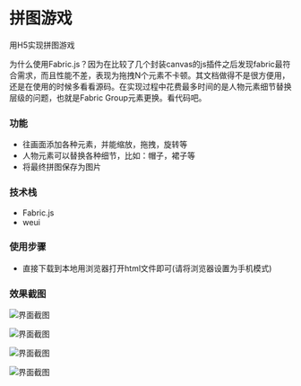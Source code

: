 # 拼图游戏
用H5实现拼图游戏

为什么使用Fabric.js？因为在比较了几个封装canvas的js插件之后发现fabric最符合需求，而且性能不差，表现为拖拽N个元素不卡顿。其文档做得不是很方便用，还是在使用的时候多看看源码。在实现过程中花费最多时间的是人物元素细节替换层级的问题，也就是Fabric Group元素更换。看代码吧。

### 功能
* 往画面添加各种元素，并能缩放，拖拽，旋转等
* 人物元素可以替换各种细节，比如：帽子，裙子等
* 将最终拼图保存为图片

### 技术栈
* Fabric.js
* weui

### 使用步骤
* 直接下载到本地用浏览器打开html文件即可(请将浏览器设置为手机模式)

### 效果截图
![界面截图](screenshot/1.png)

![界面截图](screenshot/2.png)

![界面截图](screenshot/3.png)

![界面截图](screenshot/4.png)
